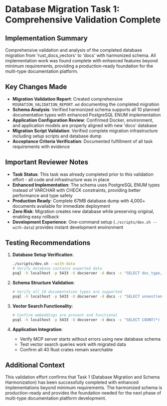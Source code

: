 # Database Migration Task 1: Comprehensive Validation Complete

## Implementation Summary

Comprehensive validation and analysis of the completed database migration from 'rust_docs_vectors' to 'docs' with harmonized schema. All implementation work was found complete with enhanced features beyond minimum requirements, providing a production-ready foundation for the multi-type documentation platform.

## Key Changes Made

- **Migration Validation Report**: Created comprehensive `MIGRATION_VALIDATION_REPORT.md` documenting the completed migration
- **Schema Analysis**: Verified harmonized schema supports all 10 planned documentation types with enhanced PostgreSQL ENUM implementation
- **Application Configuration Review**: Confirmed Docker, environment, and application models are properly aligned with new 'docs' database
- **Migration Script Validation**: Verified complete migration infrastructure including setup scripts and database dump
- **Acceptance Criteria Verification**: Documented fulfillment of all task requirements with evidence

## Important Reviewer Notes

- **Task Status**: This task was already completed prior to this validation effort - all code and infrastructure was in place
- **Enhanced Implementation**: The schema uses PostgreSQL ENUM types instead of VARCHAR with CHECK constraints, providing better performance and type safety
- **Production Ready**: Complete 67MB database dump with 4,000+ documents available for immediate deployment
- **Zero Risk**: Migration creates new database while preserving original, enabling easy rollback
- **Development Experience**: One-command setup (`./scripts/dev.sh --with-data`) provides instant development environment

## Testing Recommendations

1. **Database Setup Verification**:
   ```bash
   ./scripts/dev.sh --with-data
   # Verify database contains expected data
   psql -h localhost -p 5433 -U docserver -d docs -c "SELECT doc_type, COUNT(*) FROM documents GROUP BY doc_type;"
   ```

2. **Schema Structure Validation**:
   ```bash
   # Verify all 10 documentation types are supported
   psql -h localhost -p 5433 -U docserver -d docs -c "SELECT unnest(enum_range(NULL::doc_type)) AS supported_doc_types;"
   ```

3. **Vector Search Functionality**:
   ```bash
   # Confirm embeddings are present and functional
   psql -h localhost -p 5433 -U docserver -d docs -c "SELECT COUNT(*) FROM documents WHERE embedding IS NOT NULL;"
   ```

4. **Application Integration**: 
   - Verify MCP server starts without errors using new database schema
   - Test vector search queries work with migrated data
   - Confirm all 40 Rust crates remain searchable

## Additional Context

This validation effort confirms that Task 1 (Database Migration and Schema Harmonization) has been successfully completed with enhanced implementations beyond minimum requirements. The harmonized schema is production-ready and provides the foundation needed for the next phase of multi-type documentation platform development.